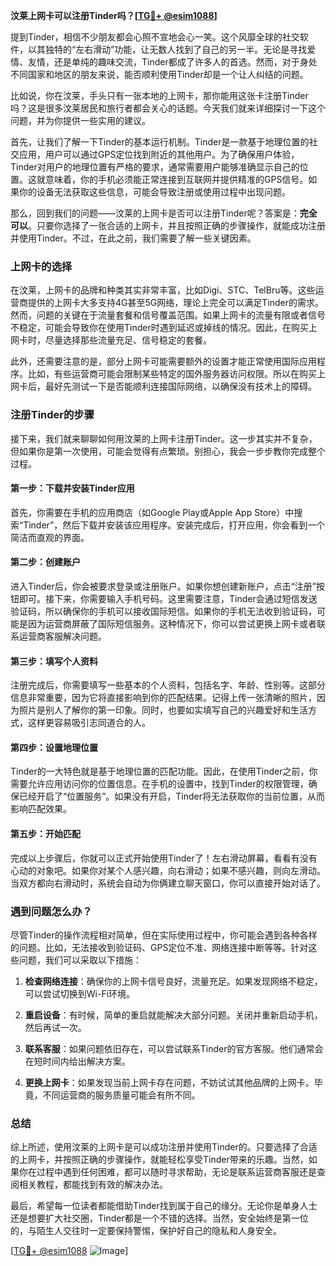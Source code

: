 **汶莱上网卡可以注册Tinder吗？[[TG💪+ @esim1088](https://t.me/s/esim1088)]**

提到Tinder，相信不少朋友都会心照不宣地会心一笑。这个风靡全球的社交软件，以其独特的“左右滑动”功能，让无数人找到了自己的另一半。无论是寻找爱情、友情，还是单纯的趣味交流，Tinder都成了许多人的首选。然而，对于身处不同国家和地区的朋友来说，能否顺利使用Tinder却是一个让人纠结的问题。

比如说，你在汶莱，手头只有一张本地的上网卡，那你能用这张卡注册Tinder吗？这是很多汶莱居民和旅行者都会关心的话题。今天我们就来详细探讨一下这个问题，并为你提供一些实用的建议。

首先，让我们了解一下Tinder的基本运行机制。Tinder是一款基于地理位置的社交应用，用户可以通过GPS定位找到附近的其他用户。为了确保用户体验，Tinder对用户的地理位置有严格的要求，通常需要用户能够准确显示自己的位置。这就意味着，你的手机必须能正常连接到互联网并提供精准的GPS信号。如果你的设备无法获取这些信息，可能会导致注册或使用过程中出现问题。

那么，回到我们的问题——汶莱的上网卡是否可以注册Tinder呢？答案是：**完全可以**。只要你选择了一张合适的上网卡，并且按照正确的步骤操作，就能成功注册并使用Tinder。不过，在此之前，我们需要了解一些关键因素。

### 上网卡的选择

在汶莱，上网卡的品牌和种类其实非常丰富，比如Digi、STC、TelBru等。这些运营商提供的上网卡大多支持4G甚至5G网络，理论上完全可以满足Tinder的需求。然而，问题的关键在于流量套餐和信号覆盖范围。如果上网卡的流量有限或者信号不稳定，可能会导致你在使用Tinder时遇到延迟或掉线的情况。因此，在购买上网卡时，尽量选择那些流量充足、信号稳定的套餐。

此外，还需要注意的是，部分上网卡可能需要额外的设置才能正常使用国际应用程序。比如，有些运营商可能会限制某些特定的国外服务器访问权限。所以在购买上网卡后，最好先测试一下是否能顺利连接国际网络，以确保没有技术上的障碍。

### 注册Tinder的步骤

接下来，我们就来聊聊如何用汶莱的上网卡注册Tinder。这一步其实并不复杂，但如果你是第一次使用，可能会觉得有点繁琐。别担心，我会一步步教你完成整个过程。

#### 第一步：下载并安装Tinder应用

首先，你需要在手机的应用商店（如Google Play或Apple App Store）中搜索“Tinder”，然后下载并安装该应用程序。安装完成后，打开应用，你会看到一个简洁而直观的界面。

#### 第二步：创建账户

进入Tinder后，你会被要求登录或注册账户。如果你想创建新账户，点击“注册”按钮即可。接下来，你需要输入手机号码。这里需要注意，Tinder会通过短信发送验证码，所以确保你的手机可以接收国际短信。如果你的手机无法收到验证码，可能是因为运营商屏蔽了国际短信服务。这种情况下，你可以尝试更换上网卡或者联系运营商客服解决问题。

#### 第三步：填写个人资料

注册完成后，你需要填写一些基本的个人资料，包括名字、年龄、性别等。这部分信息非常重要，因为它将直接影响到你的匹配结果。记得上传一张清晰的照片，因为照片是别人了解你的第一印象。同时，也要如实填写自己的兴趣爱好和生活方式，这样更容易吸引志同道合的人。

#### 第四步：设置地理位置

Tinder的一大特色就是基于地理位置的匹配功能。因此，在使用Tinder之前，你需要允许应用访问你的位置信息。在手机的设置中，找到Tinder的权限管理，确保已经开启了“位置服务”。如果没有开启，Tinder将无法获取你的当前位置，从而影响匹配效果。

#### 第五步：开始匹配

完成以上步骤后，你就可以正式开始使用Tinder了！左右滑动屏幕，看看有没有心动的对象吧。如果你对某个人感兴趣，向右滑动；如果不感兴趣，则向左滑动。当双方都向右滑动时，系统会自动为你俩建立聊天窗口，你可以直接开始对话了。

### 遇到问题怎么办？

尽管Tinder的操作流程相对简单，但在实际使用过程中，你可能会遇到各种各样的问题。比如，无法接收到验证码、GPS定位不准、网络连接中断等等。针对这些问题，我们可以采取以下措施：

1. **检查网络连接**：确保你的上网卡信号良好，流量充足。如果发现网络不稳定，可以尝试切换到Wi-Fi环境。
   
2. **重启设备**：有时候，简单的重启就能解决大部分问题。关闭并重新启动手机，然后再试一次。

3. **联系客服**：如果问题依旧存在，可以尝试联系Tinder的官方客服。他们通常会在短时间内给出解决方案。

4. **更换上网卡**：如果发现当前上网卡存在问题，不妨试试其他品牌的上网卡。毕竟，不同运营商的服务质量可能会有所不同。

### 总结

综上所述，使用汶莱的上网卡是可以成功注册并使用Tinder的。只要选择了合适的上网卡，并按照正确的步骤操作，就能轻松享受Tinder带来的乐趣。当然，如果你在过程中遇到任何困难，都可以随时寻求帮助，无论是联系运营商客服还是查阅相关教程，都能找到有效的解决办法。

最后，希望每一位读者都能借助Tinder找到属于自己的缘分。无论你是单身人士还是想要扩大社交圈，Tinder都是一个不错的选择。当然，安全始终是第一位的，与陌生人交往时一定要保持警惕，保护好自己的隐私和人身安全。

[[TG💪+ @esim1088](https://t.me/s/esim1088) ![Image](https://i.postimg.cc/4NQfJmqS/Snipaste-2025-05-13-00-14-12.png)]